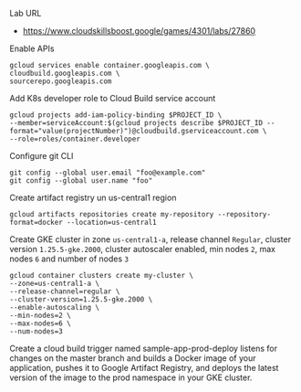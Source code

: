 Lab URL
- https://www.cloudskillsboost.google/games/4301/labs/27860̦

Enable APIs

```shell
gcloud services enable container.googleapis.com \
cloudbuild.googleapis.com \
sourcerepo.googleapis.com
```

Add K8s developer role to Cloud Build service account

```shell
gcloud projects add-iam-policy-binding $PROJECT_ID \
--member=serviceAccount:$(gcloud projects describe $PROJECT_ID --format="value(projectNumber)")@cloudbuild.gserviceaccount.com \
--role=roles/container.developer
```

Configure git CLI

```shell
git config --global user.email "foo@example.com"
git config --global user.name "foo"
```

Create artifact registry un us-central1 region

```shell
gcloud artifacts repositories create my-repository --repository-format=docker --location=us-central1
```

Create GKE cluster in zone `us-central1-a`, release channel `Regular`, cluster version `1.25.5-gke.2000`, cluster autoscaler enabled, min nodes `2`, max nodes `6` and number of nodes `3`

```shell
gcloud container clusters create my-cluster \
--zone=us-central1-a \
--release-channel=regular \
--cluster-version=1.25.5-gke.2000 \
--enable-autoscaling \
--min-nodes=2 \
--max-nodes=6 \
--num-nodes=3
```

Create a cloud build trigger named sample-app-prod-deploy listens for changes on the master branch and builds a Docker image of your application, pushes it to Google Artifact Registry, and deploys the latest version of the image to the prod namespace in your GKE cluster.

